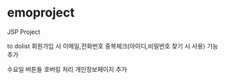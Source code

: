 # emoproject
JSP Project

to dolist
회원가입 시 이메일,전화번호 중복체크(아이디,비밀번호 찾기 시 사용) 기능 추가

수요일
버튼들 호버링 처리
개인정보페이지 추가
